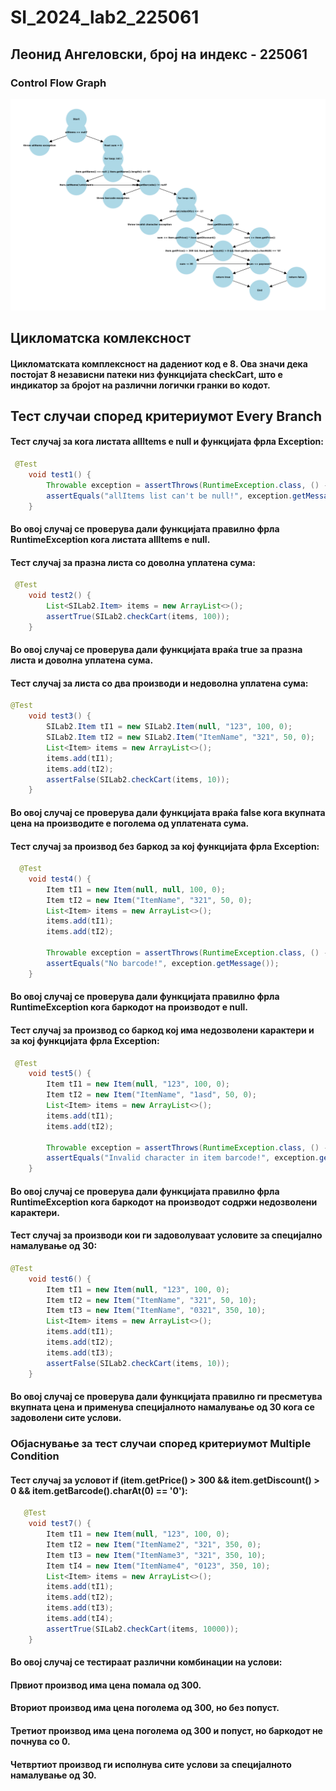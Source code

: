 # SI_2024_lab2_225061

## Леонид Ангеловски, број на индекс - 225061

### Control Flow Graph
![](CFG.png)

## Цикломатска комлексност
#### Цикломатската комплексност на дадениот код е 8. Ова значи дека постојат 8 независни патеки низ функцијата checkCart, што е индикатор за бројот на различни логички гранки во кодот.

## Тест случаи според критериумот Every Branch

#### Тест случај за кога листата allItems е null и функцијата фрла Exception:

```java
 @Test
    void test1() {
        Throwable exception = assertThrows(RuntimeException.class, () -> SILab2.checkCart(null, 0));
        assertEquals("allItems list can't be null!", exception.getMessage());
    }
```

#### Во овој случај се проверува дали функцијата правилно фрла RuntimeException кога листата allItems е null.

#### Тест случај за празна листа со доволна уплатена сума:

```java
 @Test
    void test2() {
        List<SILab2.Item> items = new ArrayList<>();
        assertTrue(SILab2.checkCart(items, 100));
    }

```

#### Во овој случај се проверува дали функцијата враќа true за празна листа и доволна уплатена сума.

#### Тест случај за листа со два производи и недоволна уплатена сума:

```java
@Test
    void test3() {
        SILab2.Item tI1 = new SILab2.Item(null, "123", 100, 0);
        SILab2.Item tI2 = new SILab2.Item("ItemName", "321", 50, 0);
        List<Item> items = new ArrayList<>();
        items.add(tI1);
        items.add(tI2);
        assertFalse(SILab2.checkCart(items, 10));
    }
```

#### Во овој случај се проверува дали функцијата враќа false кога вкупната цена на производите е поголема од уплатената сума.

#### Тест случај за производ без баркод за кој функцијата фрла Exception:

```java
  @Test
    void test4() {
        Item tI1 = new Item(null, null, 100, 0);
        Item tI2 = new Item("ItemName", "321", 50, 0);
        List<Item> items = new ArrayList<>();
        items.add(tI1);
        items.add(tI2);

        Throwable exception = assertThrows(RuntimeException.class, () -> SILab2.checkCart(items, 10));
        assertEquals("No barcode!", exception.getMessage());
    }
```

#### Во овој случај се проверува дали функцијата правилно фрла RuntimeException кога баркодот на производот е null.

#### Тест случај за производ со баркод кој има недозволени карактери и за кој функцијата фрла Exception:

```java
 @Test
    void test5() {
        Item tI1 = new Item(null, "123", 100, 0);
        Item tI2 = new Item("ItemName", "1asd", 50, 0);
        List<Item> items = new ArrayList<>();
        items.add(tI1);
        items.add(tI2);

        Throwable exception = assertThrows(RuntimeException.class, () -> SILab2.checkCart(items, 10));
        assertEquals("Invalid character in item barcode!", exception.getMessage());
    }
```

#### Во овој случај се проверува дали функцијата правилно фрла RuntimeException кога баркодот на производот содржи недозволени карактери.

#### Тест случај за производи кои ги задоволуваат условите за специјално намалување од 30:

```java
@Test
    void test6() {
        Item tI1 = new Item(null, "123", 100, 0);
        Item tI2 = new Item("ItemName", "321", 50, 10);
        Item tI3 = new Item("ItemName", "0321", 350, 10);
        List<Item> items = new ArrayList<>();
        items.add(tI1);
        items.add(tI2);
        items.add(tI3);
        assertFalse(SILab2.checkCart(items, 10));
    }
```
#### Во овој случај се проверува дали функцијата правилно ги пресметува вкупната цена и применува специјалното намалување од 30 кога се задоволени сите услови.

### Објаснување за тест случаи според критериумот Multiple Condition

#### Тест случај за условот if (item.getPrice() > 300 && item.getDiscount() > 0 && item.getBarcode().charAt(0) == '0'):

```java
   @Test
    void test7() {
        Item tI1 = new Item(null, "123", 100, 0);
        Item tI2 = new Item("ItemName2", "321", 350, 0);
        Item tI3 = new Item("ItemName3", "321", 350, 10);
        Item tI4 = new Item("ItemName4", "0123", 350, 10);
        List<Item> items = new ArrayList<>();
        items.add(tI1);
        items.add(tI2);
        items.add(tI3);
        items.add(tI4);
        assertTrue(SILab2.checkCart(items, 10000));
    }
```
#### Во овој случај се тестираат различни комбинации на услови:

#### Првиот производ има цена помала од 300.
#### Вториот производ има цена поголема од 300, но без попуст.

#### Третиот производ има цена поголема од 300 и попуст, но баркодот не почнува со 0.

#### Четвртиот производ ги исполнува сите услови за специјалното намалување од 30.